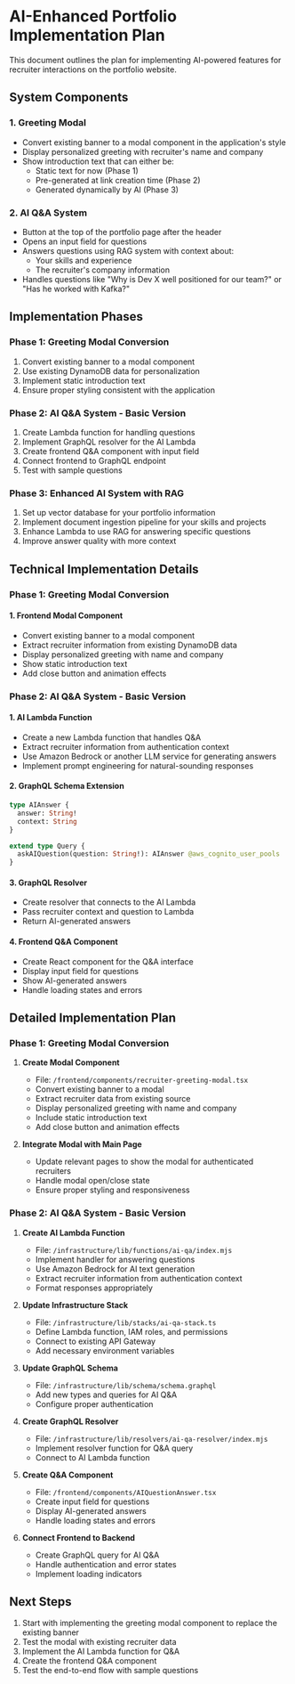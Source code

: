 # AI-Enhanced Portfolio Implementation Plan

This document outlines the plan for implementing AI-powered features for recruiter interactions on the portfolio website.

## System Components

### 1. Greeting Modal

- Convert existing banner to a modal component in the application's style
- Display personalized greeting with recruiter's name and company
- Show introduction text that can either be:
  - Static text for now (Phase 1)
  - Pre-generated at link creation time (Phase 2)
  - Generated dynamically by AI (Phase 3)

### 2. AI Q&A System

- Button at the top of the portfolio page after the header
- Opens an input field for questions
- Answers questions using RAG system with context about:
  - Your skills and experience
  - The recruiter's company information
- Handles questions like "Why is Dev X well positioned for our team?" or "Has he worked with Kafka?"

## Implementation Phases

### Phase 1: Greeting Modal Conversion

1. Convert existing banner to a modal component
2. Use existing DynamoDB data for personalization
3. Implement static introduction text
4. Ensure proper styling consistent with the application

### Phase 2: AI Q&A System - Basic Version

1. Create Lambda function for handling questions
2. Implement GraphQL resolver for the AI Lambda
3. Create frontend Q&A component with input field
4. Connect frontend to GraphQL endpoint
5. Test with sample questions

### Phase 3: Enhanced AI System with RAG

1. Set up vector database for your portfolio information
2. Implement document ingestion pipeline for your skills and projects
3. Enhance Lambda to use RAG for answering specific questions
4. Improve answer quality with more context

## Technical Implementation Details

### Phase 1: Greeting Modal Conversion

#### 1. Frontend Modal Component

- Convert existing banner to a modal component
- Extract recruiter information from existing DynamoDB data
- Display personalized greeting with name and company
- Show static introduction text
- Add close button and animation effects

### Phase 2: AI Q&A System - Basic Version

#### 1. AI Lambda Function

- Create a new Lambda function that handles Q&A
- Extract recruiter information from authentication context
- Use Amazon Bedrock or another LLM service for generating answers
- Implement prompt engineering for natural-sounding responses

#### 2. GraphQL Schema Extension

```graphql
type AIAnswer {
  answer: String!
  context: String
}

extend type Query {
  askAIQuestion(question: String!): AIAnswer @aws_cognito_user_pools
}
```

#### 3. GraphQL Resolver

- Create resolver that connects to the AI Lambda
- Pass recruiter context and question to Lambda
- Return AI-generated answers

#### 4. Frontend Q&A Component

- Create React component for the Q&A interface
- Display input field for questions
- Show AI-generated answers
- Handle loading states and errors

## Detailed Implementation Plan

### Phase 1: Greeting Modal Conversion

1. **Create Modal Component**

   - File: `/frontend/components/recruiter-greeting-modal.tsx`
   - Convert existing banner to a modal
   - Extract recruiter data from existing source
   - Display personalized greeting with name and company
   - Include static introduction text
   - Add close button and animation effects

2. **Integrate Modal with Main Page**
   - Update relevant pages to show the modal for authenticated recruiters
   - Handle modal open/close state
   - Ensure proper styling and responsiveness

### Phase 2: AI Q&A System - Basic Version

1. **Create AI Lambda Function**

   - File: `/infrastructure/lib/functions/ai-qa/index.mjs`
   - Implement handler for answering questions
   - Use Amazon Bedrock for AI text generation
   - Extract recruiter information from authentication context
   - Format responses appropriately

2. **Update Infrastructure Stack**

   - File: `/infrastructure/lib/stacks/ai-qa-stack.ts`
   - Define Lambda function, IAM roles, and permissions
   - Connect to existing API Gateway
   - Add necessary environment variables

3. **Update GraphQL Schema**

   - File: `/infrastructure/lib/schema/schema.graphql`
   - Add new types and queries for AI Q&A
   - Configure proper authentication

4. **Create GraphQL Resolver**

   - File: `/infrastructure/lib/resolvers/ai-qa-resolver/index.mjs`
   - Implement resolver function for Q&A query
   - Connect to AI Lambda function

5. **Create Q&A Component**

   - File: `/frontend/components/AIQuestionAnswer.tsx`
   - Create input field for questions
   - Display AI-generated answers
   - Handle loading states and errors

6. **Connect Frontend to Backend**
   - Create GraphQL query for AI Q&A
   - Handle authentication and error states
   - Implement loading indicators

## Next Steps

1. Start with implementing the greeting modal component to replace the existing banner
2. Test the modal with existing recruiter data
3. Implement the AI Lambda function for Q&A
4. Create the frontend Q&A component
5. Test the end-to-end flow with sample questions
